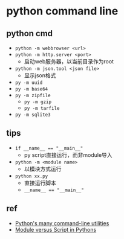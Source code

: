 # python command line

## python cmd
+ `python -m webbrowser <url>`
+ `python -m http.server <port>`
    + 启动web服务器，以当前目录作为root
+ `python -m json.tool <json file>`
    + 显示json格式
+ `py -m uuid`
+ `py -m base64`
+ `py -m zipfile`
    + `py -m gzip`
    + `py -m tarfile`
+ `py -m sqlite3`



## tips
+ `if __name__ == "__main__"`
    + py script直接运行，而非module导入
+ `python -m <module name>`
    + 以模块方式运行
+ `python xx.py`
    + 直接运行脚本
    + `__name__ == "__main__"`


## ref
+ [Python's many command-line utilities](https://www.pythonmorsels.com/cli-tools/)
+ [Module versus Script in Pythons](https://www.pythonmorsels.com/module-vs-script/)